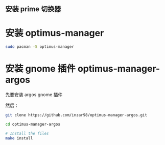 ## 安装 prime 切换器

# 安装 optimus-manager
```sh
sudo pacman -S optimus-manager
```

# 安装 gnome 插件  optimus-manager-argos

先要安装 argos gnome 插件

然后：

```sh
git clone https://github.com/inzar98/optimus-manager-argos.git

cd optimus-manager-argos

# Install the files
make install
```

